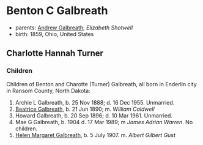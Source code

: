 # Benton C Galbreath

- parents: [Andrew Galbreath](galbreath-andrew-1819.md); *Elizabeth Shotwell*
- birth: 1859, Ohio, United States

## Charlotte Hannah Turner

### Children

Children of Benton and Charotte (Turner) Galbreath, all born in Enderlin city in Ransom County, North Dakota:

1. Archie L Galbreath, b. 25 Nov 1888; d. 16 Dec 1955. Unmarried.
2. [Beatrice Galbreath](galbreath-beatrice-1890.md), b. 21 Jun 1890; m. *William Caldwell*
3. Howard Galbreath, b. 20 Sep 1896; d. 10 Mar 1961. Unmarried.
4. Mae G Galbreath, b. 1904 d. 17 Mar 1989; m *James Adrian Warren*. No children.
5. [Helen Margaret Galbreath](galbreath-helen-margaret-1907.md), b. 5 July 1907. m. *Albert Gilbert Gust*
